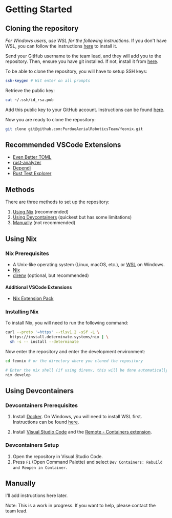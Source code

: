 # Getting Started

## Cloning the repository

*For Windows users, use WSL for the following instructions.* If you don't have
WSL, you can follow the instructions
[here](https://learn.microsoft.com/en-us/windows/wsl/install) to install it.

Send your GitHub username to the team lead, and they will add you to the
repository. Then, ensure you have git installed. If not, install it from
[here](https://git-scm.com/downloads).

To be able to clone the repository, you will have to setup SSH keys:

```bash
ssh-keygen # Hit enter on all prompts
```

Retrieve the public key:

```bash
cat ~/.ssh/id_rsa.pub
```

Add this public key to your GitHub account. Instructions can be found
[here](https://docs.github.com/en/authentication/connecting-to-github-with-ssh/adding-a-new-ssh-key-to-your-github-account).

Now you are ready to clone the repository:

```bash
git clone git@github.com:PurdueAerialRoboticsTeam/feonix.git
```

## Recommended VSCode Extensions

- [Even Better TOML](https://marketplace.visualstudio.com/items?itemName=tamasfe.even-better-toml)
- [rust-analyzer](https://marketplace.visualstudio.com/items?itemName=rust-lang.rust-analyzer)
- [Dependi](https://marketplace.visualstudio.com/items?itemName=fill-labs.dependi)
- [Rust Test Explorer](https://marketplace.visualstudio.com/items?itemName=swellaby.vscode-rust-test-adapter)

## Methods

There are three methods to set up the repository:

1. [Using Nix](#using-nix) (recommended)
2. [Using Devcontainers](#using-devcontainers) (quickest but has some limitations)
3. [Manually](#manually) (not recommended)

## Using Nix

### Nix Prerequisites

- A Unix-like operating system (Linux, macOS, etc.), or
[WSL](https://learn.microsoft.com/en-us/windows/wsl/install) on Windows.
- [Nix](#installing-nix)
- [direnv](https://direnv.net/) (optional, but recommended)

#### Additional VSCode Extensions

- [Nix Extension Pack](https://marketplace.visualstudio.com/items?itemName=pinage404.nix-extension-pack)

### Installing Nix

To install Nix, you will need to run the following command:

```bash
curl --proto '=https' --tlsv1.2 -sSf -L \
  https://install.determinate.systems/nix | \
  sh -s -- install --determinate
```

Now enter the repository and enter the development environment:

```bash
cd feonix # or the directory where you cloned the repository

# Enter the nix shell (if using direnv, this will be done automatically):
nix develop
```

## Using Devcontainers

### Devcontainers Prerequisites

1. Install [Docker](https://docs.docker.com/get-docker/). On Windows, you will
need to install WSL first. Instructions can be found
[here](https://learn.microsoft.com/en-us/windows/wsl/install).

2. Install [Visual Studio Code](https://code.visualstudio.com/) and the
[Remote - Containers extension](https://marketplace.visualstudio.com/items?itemName=ms-vscode-remote.remote-containers).

### Devcontainers Setup

1. Open the repository in Visual Studio Code.
2. Press `F1` (Open Command Palette) and select
`Dev Containers: Rebuild and Reopen in Container`.

## Manually

I'll add instructions here later.

Note: This is a work in progress. If you want to help, please contact the team lead.
